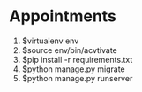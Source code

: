 # Appointments

1. $virtualenv env
2. $source env/bin/acvtivate
3. $pip install -r requirements.txt
4. $python manage.py migrate
5. $python manage.py runserver
